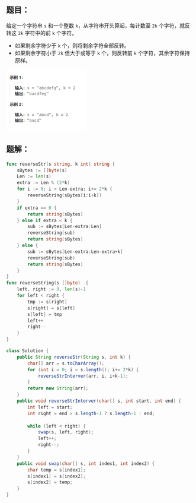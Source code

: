 ## 题目：

给定一个字符串 `s` 和一个整数 `k`，从字符串开头算起，每计数至 `2k` 个字符，就反转这 `2k` 字符中的前 `k` 个字符。

- 如果剩余字符少于 `k` 个，则将剩余字符全部反转。
- 如果剩余字符小于 `2k` 但大于或等于 `k` 个，则反转前 `k` 个字符，其余字符保持原样。

<img src="1-541.反转字符串II.assets/image-20240225121642213.png" alt="image-20240225121642213" style="zoom:50%;" />

## 题解：

```go
func reverseStr(s string, k int) string {
    sBytes := []byte(s)
    Len := len(s)
    extra := Len % (2*k)
    for i := 0; i < Len-extra; i+= 2*k {
        reverseString(sBytes[i:i+k])
    }
    if extra == 0 {
        return string(sBytes)
    } else if extra < k {
        sub := sBytes[Len-extra:Len]
        reverseString(sub)
        return string(sBytes)
    } else {
        sub := sBytes[Len-extra:Len-extra+k]
        reverseString(sub)
        return string(sBytes)
    }
}
func reverseString(s []byte)  {
    left, right := 0, len(s)-1
    for left < right {
        tmp := s[right]
        s[right] = s[left]
        s[left] = tmp
        left++
        right--
    }
}
```

```java
class Solution {
    public String reverseStr(String s, int k) {
        char[] arr = s.toCharArray();
        for (int i = 0; i < s.length(); i+= 2*k) {
            reverseStrInterver(arr, i, i+k-1);
        }
        return new String(arr);
    }
    public void reverseStrInterver(char[] s, int start, int end) {
        int left = start;
        int right = end > s.length-1 ? s.length-1 : end;
        
        while (left < right) {
            swap(s, left, right);
            left++;
            right--;
        }
    }
    public void swap(char[] s, int index1, int index2) {
        char temp = s[index1];
        s[index1] = s[index2];
        s[index2] = temp;
    }
}
```

